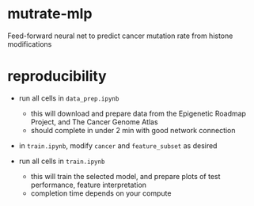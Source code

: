 # mutrate-mlp
Feed-forward neural net to predict cancer mutation rate from histone modifications

# reproducibility 

* run all cells in `data_prep.ipynb`  
  * this will download and prepare data from the Epigenetic Roadmap Project, and The Cancer Genome Atlas
  * should complete in under 2 min with good network connection

* in `train.ipynb`, modify `cancer` and `feature_subset` as desired

* run all cells in `train.ipynb`
  * this will train the selected model, and prepare plots of test performance, feature interpretation
  * completion time depends on your compute
